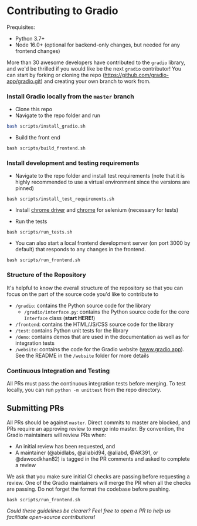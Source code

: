# Contributing to Gradio

Prequisites:

* Python 3.7+
* Node 16.0+ (optional for backend-only changes, but needed for any frontend changes)

More than 30 awesome developers have contributed to the `gradio` library, and we'd be thrilled if you would like be the next `gradio` contributor! You can start by forking or cloning the repo (https://github.com/gradio-app/gradio.git) and creating your own branch to work from.

### Install Gradio locally from the `master` branch

* Clone this repo
* Navigate to the repo folder and run

```bash
bash scripts/install_gradio.sh
```

* Build the front end

```
bash scripts/build_frontend.sh
```


### Install development and testing requirements

* Navigate to the repo folder and install test requirements (note that it is highly recommended to use a virtual environment since the versions are pinned)

```
bash scripts/install_test_requirements.sh
```

* Install [chrome driver](https://sites.google.com/chromium.org/driver/) and [chrome](https://www.google.com/chrome/) for selenium (necessary for tests)

* Run the tests

```
bash scripts/run_tests.sh
```

* You can also start a local frontend development server (on port 3000 by default) that responds to any changes in the frontend.

```
bash scripts/run_frontend.sh
```

### Structure of the Repository

It's helpful to know the overall structure of the repository so that you can focus on the part of the source code you'd like to contribute to

* `/gradio`: contains the Python source code for the library
    * `/gradio/interface.py`: contains the Python source code for the core `Interface` class (**start HERE!**)
* `/frontend`: contains the HTML/JS/CSS source code for the library
* `/test`: contains Python unit tests for the library
* `/demo`: contains demos that are used in the documentation as well as for integration tests
* `/website`: contains the code for the Gradio website (www.gradio.app). See the README in the `/website` folder for more details

### Continuous Integration and Testing

All PRs must pass the continuous integration tests before merging. To test locally, you can run `python -m unittest` from the repo directory.

## Submitting PRs

All PRs should be against `master`. Direct commits to master are blocked, and PRs require an approving review to merge into master. By convention, the Gradio maintainers will review PRs when:

* An initial review has been requested, and
* A maintainer (@abidlabs, @aliabid94, @aliabd, @AK391, or @dawoodkhan82) is tagged in the PR comments and asked to complete a review

We ask that you make sure initial CI checks are passing before requesting a review. One of the Gradio maintainers will merge the PR when all the checks are passing.
Do not forget the format the codebase before pushing.
```
bash scripts/run_frontend.sh
```
*Could these guidelines be clearer? Feel free to open a PR to help us faciltiate open-source contributions!*
